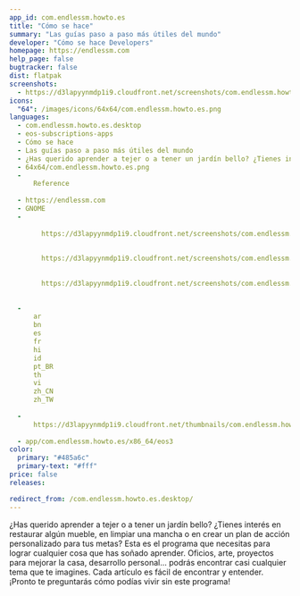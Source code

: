 ```yaml
---
app_id: com.endlessm.howto.es
title: "Cómo se hace"
summary: "Las guías paso a paso más útiles del mundo"
developer: "Cómo se hace Developers"
homepage: https://endlessm.com
help_page: false
bugtracker: false
dist: flatpak
screenshots:
  - https://d3lapyynmdp1i9.cloudfront.net/screenshots/com.endlessm.howto.es/C/com.endlessm.howto.es-screenshot1.jpg
icons:
  "64": /images/icons/64x64/com.endlessm.howto.es.png
languages:
  - com.endlessm.howto.es.desktop
  - eos-subscriptions-apps
  - Cómo se hace
  - Las guías paso a paso más útiles del mundo
  - ¿Has querido aprender a tejer o a tener un jardín bello? ¿Tienes interés en restaurar algún mueble, en limpiar una mancha o en crear un plan de acción personalizado para tus metas? Esta es el programa que necesitas para lograr cualquier cosa que has soñado aprender. Oficios, arte, proyectos para mejorar la casa, desarrollo personal... podrás encontrar casi cualquier tema que te imagines. Cada artículo es fácil de encontrar y entender. ¡Pronto te preguntarás cómo podías vivir sin este programa!
  - 64x64/com.endlessm.howto.es.png
  - 
      Reference
    
  - https://endlessm.com
  - GNOME
  - 
      
        https://d3lapyynmdp1i9.cloudfront.net/screenshots/com.endlessm.howto.es/C/com.endlessm.howto.es-screenshot1.jpg
      
      
        https://d3lapyynmdp1i9.cloudfront.net/screenshots/com.endlessm.howto.es/C/com.endlessm.howto.es-screenshot2.jpg
      
      
        https://d3lapyynmdp1i9.cloudfront.net/screenshots/com.endlessm.howto.es/C/com.endlessm.howto.es-screenshot3.jpg
      
    
  - 
      ar
      bn
      es
      fr
      hi
      id
      pt_BR
      th
      vi
      zh_CN
      zh_TW
    
  - 
      https://d3lapyynmdp1i9.cloudfront.net/thumbnails/com.endlessm.howto.es/com.endlessm.howto.es-thumb.jpg
    
  - app/com.endlessm.howto.es/x86_64/eos3
color:
  primary: "#485a6c"
  primary-text: "#fff"
price: false
releases:

redirect_from: /com.endlessm.howto.es.desktop/
---
```


<p>¿Has querido aprender a tejer o a tener un jardín bello? ¿Tienes interés en restaurar algún mueble, en limpiar una mancha o en crear un plan de acción personalizado para tus metas? Esta es el programa que necesitas para lograr cualquier cosa que has soñado aprender. Oficios, arte, proyectos para mejorar la casa, desarrollo personal... podrás encontrar casi cualquier tema que te imagines. Cada artículo es fácil de encontrar y entender. ¡Pronto te preguntarás cómo podías vivir sin este programa!</p>